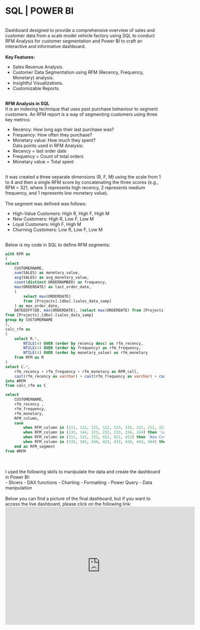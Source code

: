 # SQL | POWER BI
<br/>Dashboard designed to provide a comprehensive overview of sales and customer data from a scale model vehicle factory using SQL to conduct RFM Analysis for customer segmentation and Power BI to craft an interactive and informative dashboard.<br/>
<br/>**Key Features:**
- Sales Revenue Analysis.
- Customer Data Segmentation using RFM (Recency, Frequency, Monetary) analysis.
- Insightful Visualizations.
- Customizable Reports.<br/>

<br/>**RFM Analysis in SQL**<br/>
 It is an indexing technique that uses past purchase behaviour to segment customers. An RFM report is a way of segmenting customers using three key metrics:
- Recency: How long ago their last purchase was?
- Frequency: How often they purchase?
- Monetary value: How much they spent?
<br/>Data points used in RFM Analysis:<br/>
- Recency = last order date
- Frequency = Count of total orders
- Monetary value = Total spent
  
<br/>It was created a three separate dimensions (R, F, M) using the scale from 1 to 4 and then a single RFM score by concatenating the three scores (e.g., RFM = 321, where 3 represents high recency, 2 represents medium frequency, and 1 represents low monetary value).<br/>
<br/>The segment was defined was follows:<br/>
- High-Value Customers: High R, High F, High M
- New Customers: High R, Low F, Low M
- Loyal Customers: High F, High M
- Churning Customers: Low R, Low F, Low M
  
<br/>Below is my code in SQL to define RFM segments:<br/>

```sql
with RFM as
(
select
	CUSTOMERNAME,
	sum(SALES) as monetary_value,
	avg(SALES) as avg_monetary_value,
	count(distinct ORDERNUMBER) as frequency,
	max(ORDERDATE) as last_order_date,
	(
		select max(ORDERDATE)
		from [Projects].[dbo].[sales_data_samp]
	) as max_order_date,
	DATEDIFF(DD, max(ORDERDATE), (select max(ORDERDATE) from [Projects].[dbo].[sales_data_samp])) as recency
from [Projects].[dbo].[sales_data_samp]
group by CUSTOMERNAME
),
calc_rfm as
(
	select R.*,
		NTILE(4) OVER (order by recency desc) as rfm_recency,
		NTILE(4) OVER (order by frequency) as rfm_frequency,
		NTILE(4) OVER (order by monetary_value) as rfm_monetary
	from RFM as R
)
select C.*,
	rfm_recency + rfm_frequency + rfm_monetary as RFM_cell,
	cast(rfm_recency as varchar) + cast(rfm_frequency as varchar) + cast(rfm_monetary as varchar) as RFM_column
into #RFM
from calc_rfm as C

select 
	CUSTOMERNAME,
	rfm_recency , 
	rfm_frequency,
	rfm_monetary,
	RFM_column,
	case
		when RFM_column in (111, 112, 121, 122, 123, 132, 211, 212, 221, 222) then 'Churning Customers'
		when RFM_column in (133, 144, 223, 232, 233, 234, 244) then 'Loyal Customers'
		when RFM_column in (311, 322, 332, 412, 421, 422) then 'New Customers'
		when RFM_column in (333, 343, 344, 423, 433, 434, 443, 444) then 'High-Value Customers'
	end as RFM_segment
from #RFM
```
<br/>
<br/>I used the following skills to manipulate the data and create the dashboard in Power BI:<br/>
- Slicers
- DAX functions
- Charting
- Formatting
- Power Query
- Data manipulation
<br/>
<br/>Below you can find a picture of the final dashboard, but if you want to access the live dashboard, please click on the following link:<br/>

<iframe title="RFM_Dash" width="600" height="373.5" src="https://app.powerbi.com/view?r=eyJrIjoiNGE2OTNhYjQtY2IwYy00NGZlLWE4ODAtNThjYTNhYjM0M2YzIiwidCI6ImNmYjlhNzBkLTMyY2UtNDM1NS05ZGRmLWMwOTFlOTZiZGIxYyJ9" frameborder="0" allowFullScreen="true"></iframe>
